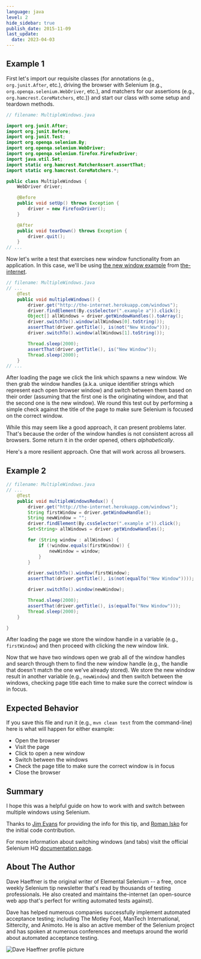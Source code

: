 ```yaml
---
language: java
level: 2
hide_sidebar: true
publish_date: 2015-11-09
last_update:
  date: 2023-04-03
---
```


## Example 1

First let's import our requisite classes (for annotations (e.g., `org.junit.After`, etc.), driving the browser with Selenium (e.g., `org.openqa.selenium.WebDriver`, etc.), and matchers for our assertions (e.g., `org.hamcrest.CoreMatchers`, etc.)) and start our class with some setup and teardown methods.

```java
// filename: MultipleWindows.java

import org.junit.After;
import org.junit.Before;
import org.junit.Test;
import org.openqa.selenium.By;
import org.openqa.selenium.WebDriver;
import org.openqa.selenium.firefox.FirefoxDriver;
import java.util.Set;
import static org.hamcrest.MatcherAssert.assertThat;
import static org.hamcrest.CoreMatchers.*;

public class MultipleWindows {
    WebDriver driver;

    @Before
    public void setUp() throws Exception {
        driver = new FirefoxDriver();
    }

    @After
    public void tearDown() throws Exception {
        driver.quit();
    }
// ...
```

Now let's write a test that exercises new window functionality from an application. In this case, we'll be using [the new window example](http://the-internet.herokuapp.com/windows) from [the-internet](https://github.com/tourdedave/the-internet).

```java
// filename: MultipleWindows.java
// ...
    @Test
    public void multipleWindows() {
        driver.get("http://the-internet.herokuapp.com/windows");
        driver.findElement(By.cssSelector(".example a")).click();
        Object[] allWindows = driver.getWindowHandles().toArray();
        driver.switchTo().window(allWindows[0].toString());
        assertThat(driver.getTitle(), is(not("New Window")));
        driver.switchTo().window(allWindows[1].toString());

        Thread.sleep(2000);
        assertThat(driver.getTitle(), is("New Window"));
        Thread.sleep(2000);
    }
// ...
```

After loading the page we click the link which spawns a new window. We then grab the window handles (a.k.a. unique identifier strings which represent each open browser window) and switch between them based on their order (assuming that the first one is the originating window, and that the second one is the new window). We round this test out by performing a simple check against the title of the page to make sure Selenium is focused on the correct window.

While this may seem like a good approach, it can present problems later. That's because the order of the window handles is not consistent across all browsers. Some return it in the order opened, others _alphabetically_.

Here's a more resilient approach. One that will work across all browsers.

## Example 2

```java
// filename: MultipleWindows.java
// ...
    @Test
    public void multipleWindowsRedux() {
        driver.get("http://the-internet.herokuapp.com/windows");
        String firstWindow = driver.getWindowHandle();
        String newWindow = "";
        driver.findElement(By.cssSelector(".example a")).click();
        Set<String> allWindows = driver.getWindowHandles();

        for (String window : allWindows) {
            if (!window.equals(firstWindow)) {
                newWindow = window;
            }
        }

        driver.switchTo().window(firstWindow);
        assertThat(driver.getTitle(), is(not(equalTo("New Window"))));

        driver.switchTo().window(newWindow);

        Thread.sleep(2000);
        assertThat(driver.getTitle(), is(equalTo("New Window")));
        Thread.sleep(2000);
    }

}
```

After loading the page we store the window handle in a variable (e.g., `firstWindow`) and then proceed with clicking the new window link.

Now that we have two windows open we grab all of the window handles and search through them to find the new window handle (e.g., the handle that doesn't match the one we've already stored). We store the new window result in another variable (e.g., `newWindow`) and then switch between the windows, checking page title each time to make sure the correct window is in focus.

## Expected Behavior

If you save this file and run it (e.g., `mvn clean test` from the command-line) here is what will happen for either example:

- Open the browser
- Visit the page
- Click to open a new window
- Switch between the windows
- Check the page title to make sure the correct window is in focus
- Close the browser

## Summary

I hope this was a helpful guide on how to work with and switch between multiple windows using Selenium.

Thanks to [Jim Evans](https://twitter.com/jimevansmusic) for providing the info for this tip, and [Roman Isko](https://github.com/RomanIsko) for the initial code contribution.

For more information about switching windows (and tabs) visit the official Selenium HQ [documentation page](https://www.selenium.dev/documentation/webdriver/interactions/windows/).

## About The Author

Dave Haeffner is the original writer of Elemental Selenium -- a free, once weekly Selenium tip newsletter that's read by thousands of testing professionals. He also created and maintains the-internet (an open-source web app that's perfect for writing automated tests against).

Dave has helped numerous companies successfully implement automated acceptance testing; including The Motley Fool, ManTech International, Sittercity, and Animoto. He is also an active member of the Selenium project and has spoken at numerous conferences and meetups around the world about automated acceptance testing.

![Dave Haeffner profile picture](/img/authors/dave-haeffner.jpeg#author-img 'a title')

